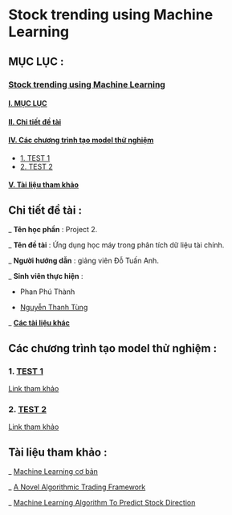 # Stock trending using Machine Learning

## MỤC LỤC : 

### [Stock trending using Machine Learning](#stock-trending-using-machine-learning)

#### [I. MỤC LỤC](#mục-lục-)

#### [II. Chi tiết đề tài](#chi-tiết-đề-tài-)

#### [IV. Các chương trình tạo model thử nghiệm](#các-chương-trình-tạo-model-thử-nghiệm-)
- [1. TEST 1](https://github.com/ThanhPP/HUST_20192_Project2/tree/master/Test124032020)
- [2. TEST 2](https://github.com/ThanhPP/HUST_20192_Project2/tree/master/Test042020)

#### [V. Tài liệu tham khảo](#tài-liệu-tham-khảo-)

## Chi tiết đề tài : 

_ **Tên học phần** : Project 2.

_ **Tên đề tài** : Ứng dụng học máy trong phân tích dữ liệu tài chính.

_ **Người hướng dẫn** : giảng viên Đỗ Tuấn Anh.

_ **Sinh viên thực hiện** : 

- Phan Phú Thành

- [Nguyễn Thanh Tùng](https://github.com/pinezapple)

_ [**Các tài liệu khác**](https://drive.google.com/open?id=1bVA8XYJ_cDb9mNIbi9VGlNTvnni_0VFJ)

## Các chương trình tạo model thử nghiệm :

### 1. [TEST 1](https://github.com/ThanhPP/HUST_20192_Project2/tree/master/Test124032020)

[Link tham khảo](https://medium.com/@jasonbamford/machine-learning-algorithm-to-predict-stock-direction-d54b7666cc7c)

### 2. [TEST 2](https://github.com/ThanhPP/HUST_20192_Project2/tree/master/Test042020)

[Link tham khảo](https://www.thepythoncode.com/article/stock-price-prediction-in-python-using-tensorflow-2-and-keras)

## Tài liệu tham khảo : 

_ [Machine Learning cơ bản](https://drive.google.com/open?id=0B7ujsutwirjXLXlwcnZUTjVVRXVjd19WNlVmREdac0xFNGIw)

_ [A Novel Algorithmic Trading Framework](https://drive.google.com/open?id=0B7ujsutwirjXc2YzVWdYWUZUZnBzNEp1MXotNVhrUEpfTmlj)

_ [Machine Learning Algorithm To Predict Stock Direction](https://medium.com/@jasonbamford/machine-learning-algorithm-to-predict-stock-direction-d54b7666cc7c)